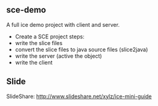 sce-demo
-------

A full ice demo project with client and server.

 * Create a SCE project steps:
 * write the slice files
 * convert the slice files to java source files (slice2java)
 * write the server (active the object)
 *  write the client
 
Slide
-------
SlideShare: http://www.slideshare.net/xylz/ice-mini-guide
